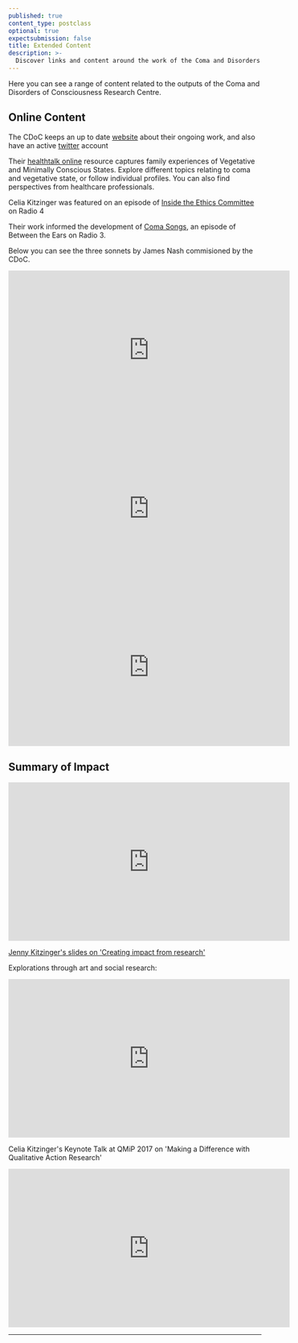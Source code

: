 ```yaml
---
published: true
content_type: postclass
optional: true
expectsubmission: false
title: Extended Content
description: >-
  Discover links and content around the work of the Coma and Disorders of Consciousness Research Centre, including video interviews on health talk online.
---
```


Here you can see a range of content related to the outputs of the Coma and Disorders of Consciousness Research Centre.

## Online Content

The CDoC keeps an up to date [website](http://www.cdoc.org.uk) about their ongoing work, and also have an active [twitter](https://twitter.com/cdocuk) account

Their [healthtalk online](http://www.healthtalk.org/peoples-experiences/nerves-brain/family-experiences-vegetative-and-minimally-conscious-states/topics) resource captures family experiences of Vegetative and Minimally Conscious States. Explore different topics relating to coma and vegetative state, or follow individual profiles. You can also find perspectives from healthcare professionals.

Celia Kitzinger was featured on an episode of [Inside the Ethics Committee](http://www.bbc.co.uk/programmes/b07m7n0g) on Radio 4

Their work informed the development of [Coma Songs](http://www.bbc.co.uk/programmes/b04l30wr), an episode of Between the Ears on Radio 3.

Below you can see the three sonnets by James Nash commisioned by the CDoC.

<iframe width="560" height="315" src="https://www.youtube.com/embed/fFlYvwbMS28" frameborder="0" allowfullscreen></iframe>

<iframe width="560" height="315" src="https://www.youtube.com/embed/E-Qr-1OnCqE" frameborder="0" allowfullscreen></iframe>

<iframe width="560" height="315" src="https://www.youtube.com/embed/YTc0uURt09U" frameborder="0" allowfullscreen></iframe>

## Summary of Impact

<iframe width="560" height="315" src="https://www.youtube.com/embed/dFH2Tj5ekoM" frameborder="0" allowfullscreen></iframe>

[Jenny Kitzinger's slides on 'Creating impact from research'](https://www.slideshare.net/JennyKitzinger/research-impact-kitzinger-49478526)

Explorations through art and social research:

<iframe width="560" height="315" src="https://www.youtube.com/embed/LEuplCcJGj4" frameborder="0" allowfullscreen></iframe>

Celia Kitzinger's Keynote Talk at QMiP 2017 on 'Making a Difference with Qualitative Action Research'

<iframe width="560" height="315" src="https://www.youtube.com/embed/Yr_TXYM2gTw" frameborder="0" allowfullscreen></iframe>


----

